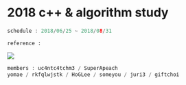# 2018 c++ & algorithm study

```c++
schedule : 2018/06/25 ~ 2018/08/31
```

```
reference :
```

![](http://bookimg.gilbut.co.kr/book/BN001899/rn_view_BN001899.jpg)

```c++
members : uc4ntc4tchm3 / SuperApeach
yomae / rkfqlwjstk / HoGLee / someyou / juri3 / giftchoi
```


